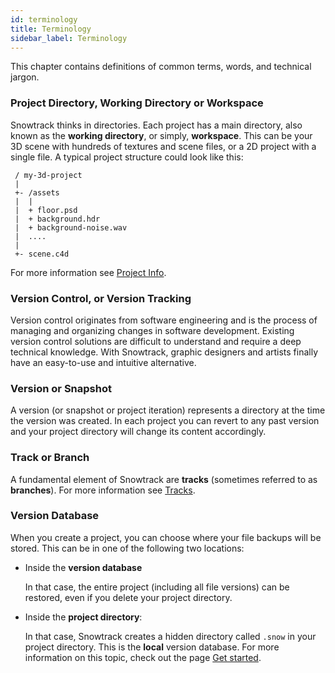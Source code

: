 ```yaml
---
id: terminology
title: Terminology
sidebar_label: Terminology
---
```


This chapter contains definitions of common terms, words, and technical jargon.

### Project Directory, Working Directory or Workspace

Snowtrack thinks in directories. Each project has a main directory, also known as the **working directory**, or simply, **workspace**. This can be your 3D scene with hundreds of textures and scene files, or a 2D project with a single file. A typical project structure could look like this:

```text
 / my-3d-project
 |
 +- /assets
 |  |
 |  + floor.psd
 |  + background.hdr
 |  + background-noise.wav
 |  ....
 |
 +- scene.c4d
```

For more information see [Project Info](project.md).

### Version Control, or Version Tracking

Version control originates from software engineering and is the process of managing and organizing changes in software development. Existing version control solutions are difficult to understand and require a deep technical knowledge. With Snowtrack, graphic designers and artists finally have an easy-to-use and intuitive alternative.

### Version or Snapshot

A version (or snapshot or project iteration) represents a directory at the time the version was created. In each project you can revert to any past version and your project directory will change its content accordingly.

### Track or Branch

A fundamental element of Snowtrack are **tracks** (sometimes referred to as **branches**). For more information see [Tracks](tracks.md).

### Version Database

When you create a project, you can choose where your file backups will be stored. This can be in one of the following two locations:

- Inside the **version database**

  In that case, the entire project (including all file versions) can be restored, even if you delete your project directory.

- Inside the **project directory**:

  In that case, Snowtrack creates a hidden directory called `.snow` in your project directory. This is the **local** version database. For more information on this topic, check out the page [Get started](get-started.md).
